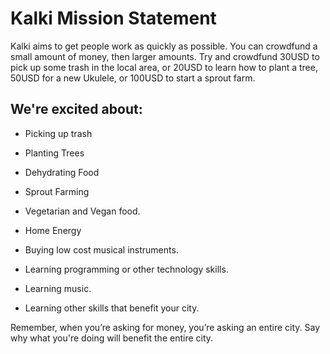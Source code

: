 # Kalki Mission Statement

Kalki aims to get people work as quickly as possible. You can crowdfund a small amount of money, then larger amounts. Try and crowdfund 30USD to pick up some trash in the local area, or 20USD to learn how to plant a tree, 50USD for a new Ukulele, or 100USD to start a sprout farm. 

## We're excited about:

- Picking up trash

- Planting Trees

- Dehydrating Food

- Sprout Farming

- Vegetarian and Vegan food.

- Home Energy

- Buying low cost musical instruments.

- Learning programming or other technology skills. 

- Learning music.

- Learning other skills that benefit your city. 

Remember, when you’re asking for money, you’re asking an entire city. Say why what you're doing will benefit the entire city. 
